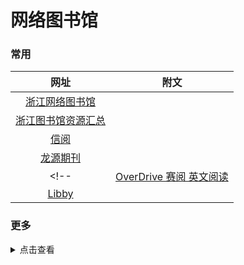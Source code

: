 # 网络图书馆

### 常用

|           网址           | 附文                    |
| :-----------: | ---------------- |
|           [浙江网络图书馆](http://share.zjlib.cn/area/35594/2120)              |            |
|   [浙江图书馆资源汇总](http://share.zjlib.cn/app/yz-zt/954918/more?letterTypeId=4454458&pageId=133084&wfwfid=2120&websiteId=28609)    |        |
|        [信阅](https://ulib.interlib.cn/tcshop/1111/index)   |              |
|      [龙源期刊](https://zju.dps.qikan.cn/pc/)            |    |
<!-- |    [OverDrive 赛阅 英文阅读](https://zjlib.overdrivechina.cn/)        |               |
|     [Libby](https://libbyapp.com/)    |          | -->

### 更多

<details>
<summary>点击查看</summary>

| No. |                数据库名称                | 访问网址                                                                                                     |                  key                                           |
| :--: | :--------------------------------------: | :----------------------------------------------------------------------------------------------------------- | :----------------------------------------------------------------------- |
|    1    |                                                 [知网](https://www.cnki.net/)                                                   | [🔐](/zy/知网账号.md)                                                           |
|            2     |                            [龙源期刊](https://zju.dps.qikan.cn/pc/)                              |               | 账号：`fskjdx1` 密码：`ef55677d@!`<br />账号：`zjdxtsg` 密码：`123456`         |
|      3      |                                   [读秀](http://www.duxiu.com/)                      |                          | |
|          4              |                         [百链云](http://www.blyun.com/)                                                  | [直连](http://lib.gdufe.edu.cn/digitalresource/linkProxy.htm?id=61000000281&resourceId=275)  |
|            5            |   [中少绘本](http://banan.huiben.61read.com/Home/HuibenVideo)       |                 |                   |
|          6             |  [KUKE 数字音乐图书馆](http://www.kuke.com/#t=w/kuke/home/index  ) |                       |     帐号：`wzyxy1` 密码：`wzyxy1` </br>   帐号：`wzyxy2` 密码：`wzyxy2`              |
</details>

